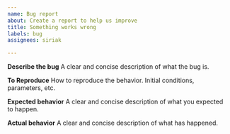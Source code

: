 ```yaml
---
name: Bug report
about: Create a report to help us improve
title: Something works wrong
labels: bug
assignees: siriak

---
```


**Describe the bug**
A clear and concise description of what the bug is.

**To Reproduce**
How to reproduce the behavior. Initial conditions, parameters, etc.

**Expected behavior**
A clear and concise description of what you expected to happen.

**Actual behavior**
A clear and concise description of what has happened.
